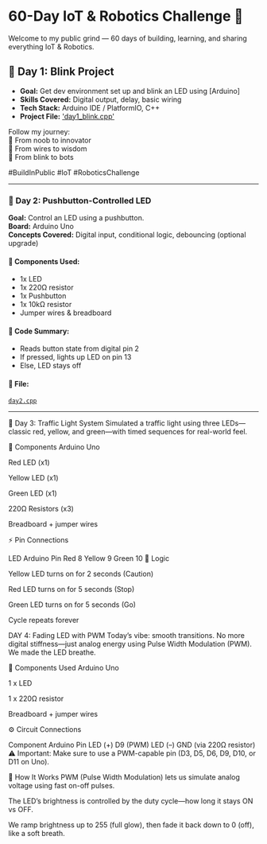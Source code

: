 # 60-Day IoT & Robotics Challenge 🚀

Welcome to my public grind — 60 days of building, learning, and sharing everything IoT & Robotics.

## 📅 Day 1: Blink Project
- **Goal:** Get dev environment set up and blink an LED using [Arduino]
- **Skills Covered:** Digital output, delay, basic wiring
- **Tech Stack:** Arduino IDE / PlatformIO, C++
- **Project File:** 
['day1_blink.cpp'](.archivefiles/day1_blink.cpp)

Follow my journey:  
🧠 From noob to innovator  
📡 From wires to wisdom  
🤖 From blink to bots

#BuildInPublic #IoT #RoboticsChallenge

---

### 🚀 Day 2: Pushbutton-Controlled LED

**Goal:** Control an LED using a pushbutton.  
**Board:** Arduino Uno  
**Concepts Covered:** Digital input, conditional logic, debouncing (optional upgrade)

#### 🧰 Components Used:
- 1x LED  
- 1x 220Ω resistor  
- 1x Pushbutton  
- 1x 10kΩ resistor  
- Jumper wires & breadboard  

#### 🧠 Code Summary:
- Reads button state from digital pin 2
- If pressed, lights up LED on pin 13
- Else, LED stays off

#### 📁 File:
[`day2.cpp`](./src/day2.cpp)

---

🚦 Day 3: Traffic Light System
Simulated a traffic light using three LEDs—classic red, yellow, and green—with timed sequences for real-world feel.

🔧 Components
Arduino Uno

Red LED (x1)

Yellow LED (x1)

Green LED (x1)

220Ω Resistors (x3)

Breadboard + jumper wires

⚡ Pin Connections

LED	Arduino Pin
Red	8
Yellow	9
Green	10
🧠 Logic

Yellow LED turns on for 2 seconds (Caution)

Red LED turns on for 5 seconds (Stop)

Green LED turns on for 5 seconds (Go)


Cycle repeats forever


DAY 4: Fading LED with PWM
Today’s vibe: smooth transitions. No more digital stiffness—just analog energy using Pulse Width Modulation (PWM). We made the LED breathe.

🔧 Components Used
Arduino Uno

1 x LED

1 x 220Ω resistor

Breadboard + jumper wires

⚙️ Circuit Connections

Component	Arduino Pin
LED (+)	D9 (PWM)
LED (–)	GND (via 220Ω resistor)
⚠️ Important: Make sure to use a PWM-capable pin (D3, D5, D6, D9, D10, or D11 on Uno).

🧠 How It Works
PWM (Pulse Width Modulation) lets us simulate analog voltage using fast on-off pulses.

The LED’s brightness is controlled by the duty cycle—how long it stays ON vs OFF.

We ramp brightness up to 255 (full glow), then fade it back down to 0 (off), like a soft breath.

